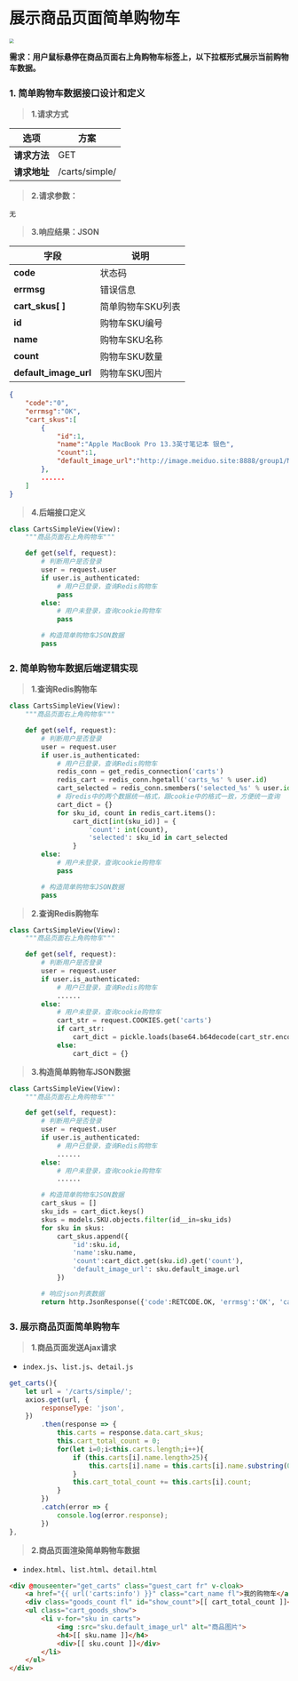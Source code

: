 # 展示商品页面简单购物车

<img src="/carts/images/05商品页右上角购物车.png" style="zoom:50%">

**需求：用户鼠标悬停在商品页面右上角购物车标签上，以下拉框形式展示当前购物车数据。**

### 1. 简单购物车数据接口设计和定义

> **1.请求方式**

| 选项 | 方案 |
| ---------------- | ---------------- |
| **请求方法** | GET |
| **请求地址** | /carts/simple/ |

> **2.请求参数：**

```
无
```

> **3.响应结果：JSON**

| 字段 | 说明 |
| ---------------- | ---------------- |
| **code** | 状态码 |
| **errmsg** | 错误信息 |
| **cart_skus[ ]** | 简单购物车SKU列表 |
| **id** | 购物车SKU编号 |
| **name** | 购物车SKU名称 |
| **count** | 购物车SKU数量 |
| **default_image_url** | 购物车SKU图片 |

```json
{
    "code":"0",
    "errmsg":"OK",
    "cart_skus":[
        {
            "id":1,
            "name":"Apple MacBook Pro 13.3英寸笔记本 银色",
            "count":1,
            "default_image_url":"http://image.meiduo.site:8888/group1/M00/00/02/CtM3BVrPB4GAWkTlAAGuN6wB9fU4220429"
        },
        ......
    ]
}
```

> **4.后端接口定义**

```python
class CartsSimpleView(View):
    """商品页面右上角购物车"""

    def get(self, request):
        # 判断用户是否登录
        user = request.user
        if user.is_authenticated:
            # 用户已登录，查询Redis购物车
            pass
        else:
            # 用户未登录，查询cookie购物车
            pass

        # 构造简单购物车JSON数据
        pass
```

### 2. 简单购物车数据后端逻辑实现

> **1.查询Redis购物车**

```python
class CartsSimpleView(View):
    """商品页面右上角购物车"""

    def get(self, request):
        # 判断用户是否登录
        user = request.user
        if user.is_authenticated:
            # 用户已登录，查询Redis购物车
            redis_conn = get_redis_connection('carts')
            redis_cart = redis_conn.hgetall('carts_%s' % user.id)
            cart_selected = redis_conn.smembers('selected_%s' % user.id)
            # 将redis中的两个数据统一格式，跟cookie中的格式一致，方便统一查询
            cart_dict = {}
            for sku_id, count in redis_cart.items():
                cart_dict[int(sku_id)] = {
                    'count': int(count),
                    'selected': sku_id in cart_selected
                }
        else:
            # 用户未登录，查询cookie购物车
            pass

        # 构造简单购物车JSON数据
        pass
```

> **2.查询Redis购物车**

```python
class CartsSimpleView(View):
    """商品页面右上角购物车"""

    def get(self, request):
        # 判断用户是否登录
        user = request.user
        if user.is_authenticated:
            # 用户已登录，查询Redis购物车
            ......
        else:
            # 用户未登录，查询cookie购物车
            cart_str = request.COOKIES.get('carts')
            if cart_str:
                cart_dict = pickle.loads(base64.b64decode(cart_str.encode()))
            else:
                cart_dict = {}
```

> **3.构造简单购物车JSON数据**

```python
class CartsSimpleView(View):
    """商品页面右上角购物车"""

    def get(self, request):
        # 判断用户是否登录
        user = request.user
        if user.is_authenticated:
            # 用户已登录，查询Redis购物车
            ......
        else:
            # 用户未登录，查询cookie购物车
            ......

        # 构造简单购物车JSON数据
        cart_skus = []
        sku_ids = cart_dict.keys()
        skus = models.SKU.objects.filter(id__in=sku_ids)
        for sku in skus:
            cart_skus.append({
                'id':sku.id,
                'name':sku.name,
                'count':cart_dict.get(sku.id).get('count'),
                'default_image_url': sku.default_image.url
            })

        # 响应json列表数据
        return http.JsonResponse({'code':RETCODE.OK, 'errmsg':'OK', 'cart_skus':cart_skus})
```

### 3. 展示商品页面简单购物车

> **1.商品页面发送Ajax请求**
* `index.js`、`list.js`、`detail.js`

```js
get_carts(){
    let url = '/carts/simple/';
    axios.get(url, {
        responseType: 'json',
    })
        .then(response => {
            this.carts = response.data.cart_skus;
            this.cart_total_count = 0;
            for(let i=0;i<this.carts.length;i++){
                if (this.carts[i].name.length>25){
                    this.carts[i].name = this.carts[i].name.substring(0, 25) + '...';
                }
                this.cart_total_count += this.carts[i].count;
            }
        })
        .catch(error => {
            console.log(error.response);
        })
},
```

> **2.商品页面渲染简单购物车数据**
* `index.html`、`list.html`、`detail.html`

```html
<div @mouseenter="get_carts" class="guest_cart fr" v-cloak>
    <a href="{{ url('carts:info') }}" class="cart_name fl">我的购物车</a>
    <div class="goods_count fl" id="show_count">[[ cart_total_count ]]</div>
    <ul class="cart_goods_show">
        <li v-for="sku in carts">
            <img :src="sku.default_image_url" alt="商品图片">
            <h4>[[ sku.name ]]</h4>
            <div>[[ sku.count ]]</div>
        </li>
    </ul>
</div>
```





